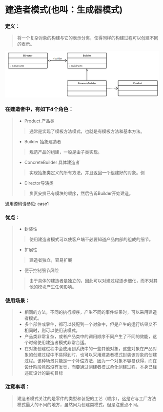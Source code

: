 # 建造者模式(也叫：生成器模式)
### **定义：**
> 将一个复杂对象的构建与它的表示分离，使得同样的构建过程可以创建不同的表示。

![image-20201201210913652](img/builder/image-20201201210913652.png)

### **在建造者中，有如下4个角色：**
> * Product 产品类
>> 通常是实现了模板方法模式，也就是有模板方法和基本方法。
> * Builder 抽象建造者
>> 规范产品的组建，一般是由子类实现。
> * ConcreteBuilder 具体建造者
>> 实现抽象类定义的所有方法，并且返回一个组建好的对象。例
> * Director导演类
>> 负责安排已有模块的顺序，然后告诉Builder开始建造。

通用源码请参见: case1

### **优点：**
> * 封装性
>> 使用建造者模式可以使客户端不必要知道产品内部的组成的细节。
> * 扩展性
>> 建造者独立，容易扩展
> * 便于控制细节风险
>> 由于具体的建造者是独立的，因此可以对建过程逐步细化，而不对其他的模块产生任何影响。

### **使用场景：**
> * 相同的方法，不同的执行顺序，产生不同的事件结果时，可以采用建造者模式。
> * 多个部件或零件，都可以装配到一个对象中，但是产生的运行结果又不相同时，则可以使用该模式。
> * 产品类非常复杂，或者产品类中的调用顺序不同产生了不同的效能，这个时候使用建造者模式非常合适。
> * 在对象创建过程中会使用到系统中的一些其他对象，这些对象在产品对象的创建过程中不易得到时，也可以采用建造者模式封装该对象的创建过程。该种场景只能是一个补偿方法，因为一个对象不容易获得，而在设计阶段竟然没有发觉，而要通过创建者模式柔化创建过程，本身已经违反设计的最初目标

### **注意事项：**
> 建造者模式关注的是零件的类型和装配的工艺（顺序），这是它与工厂方法模式最大的不同的地方，虽然同为创建类模式，但是注重点不同。